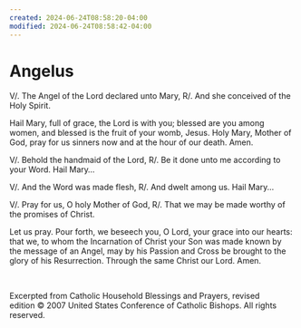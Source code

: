 ```yaml
---
created: 2024-06-24T08:58:20-04:00
modified: 2024-06-24T08:58:42-04:00
---
```


# Angelus

V/. The Angel of the Lord declared unto Mary,
R/. And she conceived of the Holy Spirit.

Hail Mary, full of grace, the Lord is with you;
blessed are you among women,
and blessed is the fruit of your womb, Jesus.
Holy Mary, Mother of God,
pray for us sinners
now and at the hour of our death.
Amen.

V/. Behold the handmaid of the Lord,
R/. Be it done unto me according to your Word.
Hail Mary…

V/. And the Word was made flesh,
R/. And dwelt among us.
Hail Mary…

V/. Pray for us, O holy Mother of God,
R/. That we may be made worthy of the promises of Christ.

Let us pray. Pour forth, we beseech you, O Lord, your grace into our hearts: that we, to whom the Incarnation of Christ your Son was made known by the message of an Angel, may by his Passion and Cross be brought to the glory of his Resurrection. Through the same Christ our Lord. Amen.

 

Excerpted from Catholic Household Blessings and Prayers, revised edition © 2007 United States Conference of Catholic Bishops. All rights reserved.
